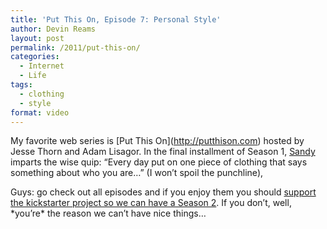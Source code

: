 ```yaml
---
title: 'Put This On, Episode 7: Personal Style'
author: Devin Reams
layout: post
permalink: /2011/put-this-on/
categories:
  - Internet
  - Life
tags:
  - clothing
  - style
format: video
---
```

My favorite web series is \[Put This On\](http://putthison.com) hosted by Jesse Thorn and Adam Lisagor. In the final installment of Season 1, [Sandy][1] imparts the wise quip: &#8220;Every day put on one piece of clothing that says something about who you are&#8230;&#8221; (I won&#8217;t spoil the punchline),

Guys: go check out all episodes and if you enjoy them you should [support the kickstarter project so we can have a Season 2][2]. If you don&#8217;t, well, \*you&#8217;re\* the reason we can&#8217;t have nice things&#8230;

 [1]: http://lonelysandwich.com/
 [2]: http://www.kickstarter.com/projects/1136753854/put-this-on-season-two?ref=card